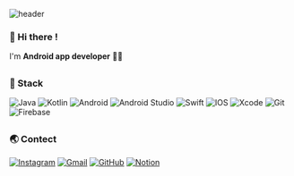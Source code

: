 ![header](https://capsule-render.vercel.app/api?type=slice&color=auto&height=250&section=header&text=DeokWoo%20Ahn&fontSize=90)

<h3 align="left"> 👋 Hi there ! </h3>
<p align="left"> I'm <b>Android app developer</b> <!-- using Android and IOS --> 👨‍💻 </p>
<!-- <p align="left"> I will be the best developer so I always try to grow 💪 </p> -->

##

<h3 align="left"> 🔨 Stack </h3>

![Java](https://img.shields.io/badge/java-%23ED8B00.svg?style=for-the-badge&logo=java&logoColor=white) ![Kotlin](https://img.shields.io/badge/kotlin-%230095D5.svg?style=for-the-badge&logo=kotlin&logoColor=white) ![Android](https://img.shields.io/badge/Android-3DDC84?style=for-the-badge&logo=android&logoColor=white) ![Android Studio](https://img.shields.io/badge/Android%20Studio-3DDC84.svg?style=for-the-badge&logo=android-studio&logoColor=white) ![Swift](https://img.shields.io/badge/swift-F54A2A?style=for-the-badge&logo=swift&logoColor=white) ![IOS](https://img.shields.io/badge/iOS-000000?style=for-the-badge&logo=ios&logoColor=white) ![Xcode](https://img.shields.io/badge/Xcode-007ACC?style=for-the-badge&logo=Xcode&logoColor=white) ![Git](https://img.shields.io/badge/git-%23F05033.svg?style=for-the-badge&logo=git&logoColor=white) ![Firebase](https://img.shields.io/badge/firebase-%23039BE5.svg?style=for-the-badge&logo=firebase) 	

##

<h3 align="left"> 🌏 Contect </h3> 

[![Instagram](https://img.shields.io/badge/<Instagram>-%23E4405F.svg?style=for-the-badge&logo=Instagram&logoColor=white)](https://www.instagram.com/thug_wooo/) [![Gmail](https://img.shields.io/badge/Gmail-D14836?style=for-the-badge&logo=gmail&logoColor=white)](mailto:fjrlvkdlxj@gmail.com) [![GitHub](https://img.shields.io/badge/tech%20blog-%23121011.svg?style=for-the-badge&logo=github&logoColor=white)](https://thuglife.tistory.com/) [![Notion](https://img.shields.io/badge/Notion-%23000000.svg?style=for-the-badge&logo=notion&logoColor=white)]()


<!--
**DeokWooAhn/DeokWooAhn** is a ✨ _special_ ✨ repository because its `README.md` (this file) appears on your GitHub profile.

Here are some ideas to get you started:

- 🔭 I’m currently working on ...
- 🌱 I’m currently learning ...
- 👯 I’m looking to collaborate on ...
- 🤔 I’m looking for help with ...
- 💬 Ask me about ...
- 📫 How to reach me: ...
- 😄 Pronouns: ...
- ⚡ Fun fact: ...
-->
